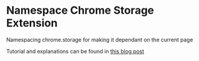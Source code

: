 # Namespace Chrome Storage Extension
Namespacing chrome.storage for making it dependant on the current page

Tutorial and explanations can be found in [this blog post](https://gabriellazcano.com/blog/namespacing-chrome-storage-for-page-dependant-settings-in-your-chrome-extension/)
